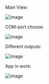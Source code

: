 Main View:

![image](https://github.com/user-attachments/assets/b583f289-6a9d-4cb7-b9a9-097ec2e3f13d)

COM-port choose:

![image](https://github.com/user-attachments/assets/71037eb0-4cfa-4fce-8355-d43f189baf2f)

Different outputs:

![image](https://github.com/user-attachments/assets/2a008a9f-c8db-4e64-a0f3-891693da0892)

App in work:

![image](https://github.com/user-attachments/assets/fac0ba4e-b8d8-4218-8643-95fae46c912e)
